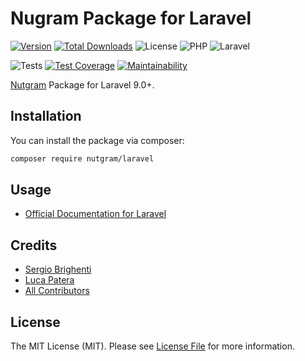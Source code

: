 # Nugram Package for Laravel

[![Version](https://img.shields.io/packagist/v/nutgram/laravel?label=composer&logo=composer)](https://packagist.org/packages/nutgram/laravel)
[![Total Downloads](https://img.shields.io/packagist/dt/nutgram/laravel.svg)](https://packagist.org/packages/nutgram/laravel)
![License](https://img.shields.io/github/license/nutgram/laravel)
![PHP](https://img.shields.io/packagist/dependency-v/nutgram/laravel/php?logo=php)
![Laravel](https://img.shields.io/badge/laravel-%5E9.0|%5E10.0-orange?logo=laravel)

![Tests](https://img.shields.io/github/actions/workflow/status/nutgram/laravel/php.yml?label=Test%20Suite&logo=github)
[![Test Coverage](https://api.codeclimate.com/v1/badges/feaa33a8d1431d16998d/test_coverage)](https://codeclimate.com/github/nutgram/laravel/test_coverage)
[![Maintainability](https://api.codeclimate.com/v1/badges/feaa33a8d1431d16998d/maintainability)](https://codeclimate.com/github/nutgram/laravel/maintainability)

[Nutgram](https://github.com/nutgram/nutgram) Package for Laravel 9.0+.

## Installation

You can install the package via composer:

```bash
composer require nutgram/laravel
```

## Usage

- [Official Documentation for Laravel](https://nutgram.dev/docs/configuration/laravel)

## Credits

- [Sergio Brighenti](https://github.com/SergiX44)
- [Luca Patera](https://github.com/Lukasss93)
- [All Contributors](../../contributors)

## License

The MIT License (MIT). Please see [License File](LICENSE.md) for more information.

